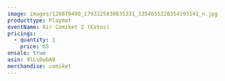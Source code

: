 ```yaml
---
image: images/128879490_1793225830835331_3354655228354193141_n.jpg
producttype: Playmat
eventName: Air Comiket 2 (Eatos)
pricings:
  - quantity: 1
    price: 65
onsale: true
asin: 9lLsDwbA8
merchandise: comiket
---
```

